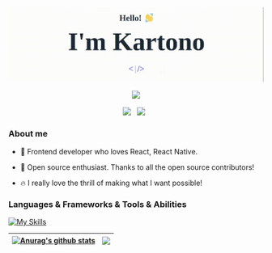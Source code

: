 <p align="center">
  <img src="kartono.gif">
</p>

<div align='center'>
  <img src="https://pronoun.cyou/x/y?subject=He&object=Him&height=20">
  <p align='center'>
    <a href="https://www.linkedin.com/in/kartono-saleh-8aab8017b/"><img height="30" src="https://img.shields.io/badge/LinkedIn-0077B5?style=for-the-badge&logo=linkedin&logoColor=white"></a>&nbsp;&nbsp;
    <a href="mailto:kartono.saleh@gmail.com.io"><img src="https://img.shields.io/badge/Gmail-D14836?style=for-the-badge&logo=gmail&logoColor=white" /></a>&nbsp;&nbsp;
  </p>
</div>


### About me

* 🎨 Frontend developer who loves React, React Native.

* 🎁 Open source enthusiast. Thanks to all the open source contributors!

* 🔥 I really love the thrill of making what I want possible!

### Languages & Frameworks & Tools & Abilities
[![My Skills](https://skillicons.dev/icons?i=js,ts,html,css,react,nextjs,nodejs,redux,tailwind,sass,mysql,mongodb,vite,firebase,vscode,git,linux,figma,blender)](https://skillicons.dev)





| <a href="https://github.com/tonbots/github-readme-stats"><img align="center" src="https://github-readme-stats.vercel.app/api?username=tonbots&show_icons=true&include_all_commits=true&theme=buefy&hide_border=true" alt="Anurag's github stats" /></a> | <a href="https://github.com/tonbots/github-readme-stats"><img align="center" src="https://github-readme-stats.vercel.app/api/top-langs/?username=tonbots&layout=compact&theme=buefy&hide_border=true" /></a> |
| ------------- | ------------- |

